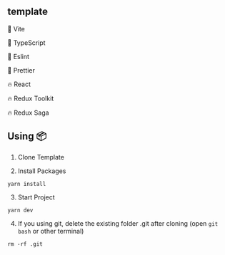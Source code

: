 ## **template**

🚀 Vite

📖 TypeScript

🔨 Eslint

💅 Prettier

🔥 React

🔥 Redux Toolkit

🔥 Redux Saga

## **Using 📦**

1. Clone Template

2. Install Packages

```
yarn install
```

3. Start Project

```
yarn dev
```

4. If you using git, delete the existing folder .git after cloning (open `git bash` or other terminal)

```
rm -rf .git
```
